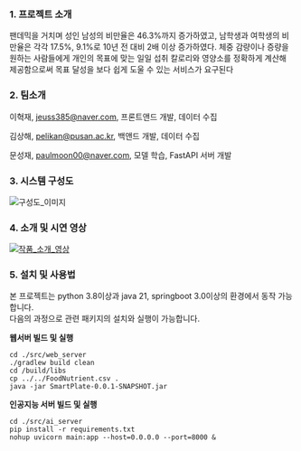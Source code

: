 ### 1. 프로젝트 소개

팬데믹을 거치며 성인 남성의 비만율은 46.3%까지 증가하였고, 남학생과 여학생의 비만율은 각각 17.5%, 9.1%로 10년 전 대비 2배 이상 증가하였다.
체중 감량이나 증량을 원하는 사람들에게 개인의 목표에 맞는 일일 섭취 칼로리와 영양소를 정확하게 계산해 제공함으로써 목표 달성을 보다 쉽게 도울 수 있는 서비스가 요구된다

### 2. 팀소개

이혁재, jeuss385@naver.com, 프론트앤드 개발, 데이터 수집

김상해, pelikan@pusan.ac.kr, 백앤드 개발, 데이터 수집

문성재, paulmoon00@naver.com, 모델 학습, FastAPI 서버 개발

### 3. 시스템 구성도

![구성도_이미지](https://github.com/user-attachments/assets/306ef462-213c-4208-b65a-45763354c70e)

### 4. 소개 및 시연 영상

[![작품_소개_영상](http://img.youtube.com/vi/1qgnZnbgKTY/0.jpg)](https://www.youtube.com/watch?v=1qgnZnbgKTY)

### 5. 설치 및 사용법

본 프로젝트는 python 3.8이상과 java 21, springboot 3.0이상의 환경에서 동작 가능합니다.\
다음의 과정으로 관련 패키지의 설치와 실행이 가능합니다.

**웹서버 빌드 및 실행**
```
cd ./src/web_server
./gradlew build clean
cd /build/libs
cp ../../FoodNutrient.csv .
java -jar SmartPlate-0.0.1-SNAPSHOT.jar
```
**인공지능 서버 빌드 및 실행**
```
cd ./src/ai_server
pip install -r requirements.txt
nohup uvicorn main:app --host=0.0.0.0 --port=8000 &
```